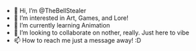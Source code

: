 - 👋 Hi, I’m @TheBellStealer
- 👀 I’m interested in Art, Games, and Lore!
- 🌱 I’m currently learning Animation
- 💞️ I’m looking to collaborate on nother, really. Just here to vibe
- 📫 How to reach me just a message away! :D

<!---
TheBellStealer/TheBellStealer is a ✨ special ✨ repository because its `README.md` (this file) appears on your GitHub profile.
You can click the Preview link to take a look at your changes.
--->
